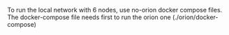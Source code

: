 To run the local network with 6 nodes, use no-orion docker compose files.
The docker-compose file needs first to run the orion one (./orion/docker-compose)
